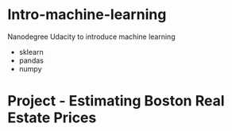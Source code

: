 # Intro-machine-learning
Nanodegree Udacity to introduce machine learning

* sklearn
* pandas
* numpy

# Project - Estimating Boston Real Estate Prices
